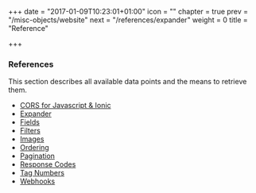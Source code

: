 +++
date = "2017-01-09T10:23:01+01:00"
icon = "<b class='fa fa-list'></b>"
chapter = true
prev = "/misc-objects/website"
next = "/references/expander"
weight = 0
title = "Reference"

+++

### References

This section describes all available data points and the means to retrieve them.

- [CORS for Javascript & Ionic](./cors)
- [Expander](./expander)
- [Fields](./fields)
- [Filters](./filters)
- [Images](./images)
- [Ordering](./ordering)
- [Pagination](./pagination)
- [Response Codes](./response-codes)
- [Tag Numbers](./tag-numbers)
- [Webhooks](./webhooks)